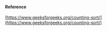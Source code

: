 
#### Reference
[https://www.geeksforgeeks.org/counting-sort/](https://www.geeksforgeeks.org/counting-sort/)